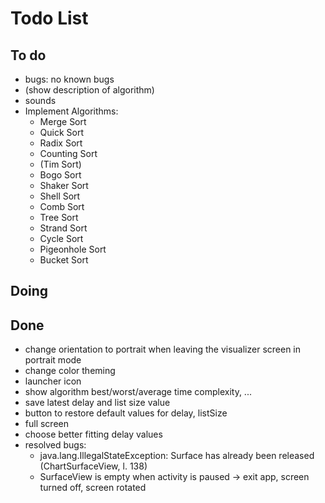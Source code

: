 # Todo List

## To do

+ bugs: no known bugs
+ (show description of algorithm)
+ sounds
+ Implement Algorithms:
  + Merge Sort
  + Quick Sort
  + Radix Sort
  + Counting Sort
  + (Tim Sort)
  + Bogo Sort
  + Shaker Sort
  + Shell Sort
  + Comb Sort
  + Tree Sort
  + Strand Sort
  + Cycle Sort
  + Pigeonhole Sort
  + Bucket Sort

## Doing


## Done

+ change orientation to portrait when leaving the visualizer screen in
  portrait mode
+ change color theming
+ launcher icon
+ show algorithm best/worst/average time complexity, ...
+ save latest delay and list size value
+ button to restore default values for delay, listSize
+ full screen
+ choose better fitting delay values
+ resolved bugs:
  + java.lang.IllegalStateException: Surface has already been released
    (ChartSurfaceView, l. 138)
  + SurfaceView is empty when activity is paused &rarr; exit app, screen
    turned off, screen rotated